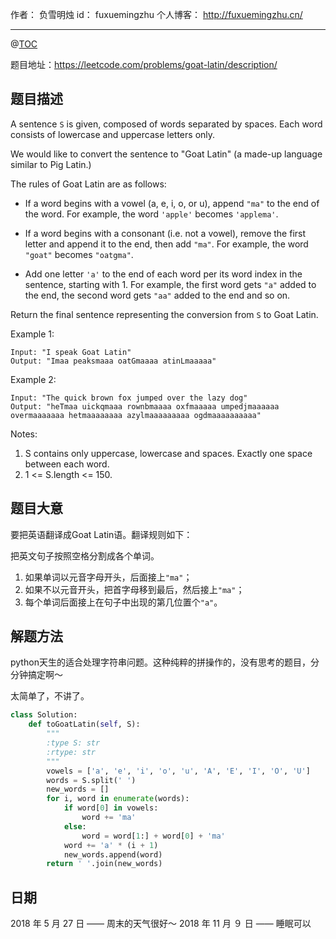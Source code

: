 
作者： 负雪明烛
id：	fuxuemingzhu
个人博客：	http://fuxuemingzhu.cn/

---
@[TOC](目录)

题目地址：https://leetcode.com/problems/goat-latin/description/

## 题目描述

A sentence ``S`` is given, composed of words separated by spaces. Each word consists of lowercase and uppercase letters only.

We would like to convert the sentence to "Goat Latin" (a made-up language similar to Pig Latin.)

The rules of Goat Latin are as follows:

- If a word begins with a vowel (a, e, i, o, or u), append ``"ma"`` to the end of the word.
For example, the word ``'apple'`` becomes ``'applema'``.
 
- If a word begins with a consonant (i.e. not a vowel), remove the first letter and append it to the end, then add ``"ma"``.
For example, the word ``"goat"`` becomes ``"oatgma"``.
 
- Add one letter ``'a'`` to the end of each word per its word index in the sentence, starting with 1.
For example, the first word gets ``"a"`` added to the end, the second word gets ``"aa"`` added to the end and so on.

Return the final sentence representing the conversion from ``S`` to Goat Latin. 

 

Example 1:

    Input: "I speak Goat Latin"
    Output: "Imaa peaksmaaa oatGmaaaa atinLmaaaaa"

Example 2:

    Input: "The quick brown fox jumped over the lazy dog"
    Output: "heTmaa uickqmaaa rownbmaaaa oxfmaaaaa umpedjmaaaaaa overmaaaaaaa hetmaaaaaaaa azylmaaaaaaaaa ogdmaaaaaaaaaa"
 

Notes:

1. S contains only uppercase, lowercase and spaces. Exactly one space between each word.
1. 1 <= S.length <= 150.


## 题目大意

要把英语翻译成Goat Latin语。翻译规则如下：

把英文句子按照空格分割成各个单词。

1. 如果单词以元音字母开头，后面接上``"ma"``；
2. 如果不以元音开头，把首字母移到最后，然后接上``"ma"``；
3. 每个单词后面接上在句子中出现的第几位置个``"a"``。

## 解题方法

python天生的适合处理字符串问题。这种纯粹的拼操作的，没有思考的题目，分分钟搞定啊～

太简单了，不讲了。

```python
class Solution:
    def toGoatLatin(self, S):
        """
        :type S: str
        :rtype: str
        """
        vowels = ['a', 'e', 'i', 'o', 'u', 'A', 'E', 'I', 'O', 'U']
        words = S.split(' ')
        new_words = []
        for i, word in enumerate(words):
            if word[0] in vowels:
                word += 'ma'
            else:
                word = word[1:] + word[0] + 'ma'
            word += 'a' * (i + 1)
            new_words.append(word)
        return ' '.join(new_words)
```

## 日期

2018 年 5 月 27 日 —— 周末的天气很好～
2018 年 11 月 ９ 日 —— 睡眠可以
